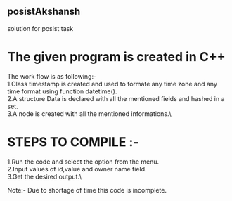 ## posistAkshansh
solution for posist task
# The given program is created in C++

The work flow is as following:-\
1.Class timestamp is created and used to formate any time zone and any time format using function datetime().\
2.A structure Data is declared with all the mentioned fields and hashed in a set.\
3.A node is created with all the mentioned informations.\

# STEPS TO COMPILE :-
1.Run the code and select the option from the menu.\
2.Input values of id,value and owner name field.\
3.Get the desired output.\

Note:- Due to shortage of time this code is incomplete.
